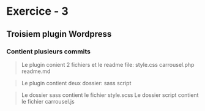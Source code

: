 # Exercice - 3
## Troisiem plugin  Wordpress
### Contient plusieurs commits

> Le plugin conient 2 fichiers et le readme file:
style.css
carrousel.php
readme.md

> Le plugin contient deux dossier:
sass
script

> Le dossier sass contient le fichier style.scss
> Le dossier script contient le fichier carrousel.js